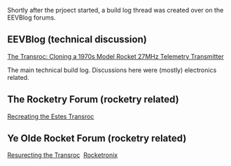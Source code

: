 Shortly after the prjoect started, a build log thread was created over on the EEVBlog forums.  


## EEVBlog (technical discussion)
[The Transroc: Cloning a 1970s Model Rocket 27MHz Telemetry Transmitter](https://www.eevblog.com/forum/projects/the-transroc-cloning-a-1970s-model-rocket-27mhz-telemetry-transmitter/)

The main technical build log.  Discussions here were (mostly) electronics related.



## The Rocketry Forum (rocketry related)

[Recreating the Estes Transroc](https://www.rocketryforum.com/threads/recreating-the-estes-transroc.165262/)

## Ye Olde Rocket Forum (rocketry related)

[Resurecting the Transroc](https://oldrocketforum.com/showthread.php?p=246895#post246895)&nbsp;
[Rocketronix](https://www.oldrocketforum.com/showthread.php?t=15037)

